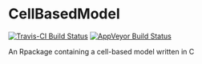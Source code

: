 # CellBasedModel

[![Travis-CI Build Status](https://travis-ci.org/tsherma4/CellBasedModel.svg?branch=master)](https://travis-ci.org/tsherma4/CellBasedModel)
[![AppVeyor Build Status](https://ci.appveyor.com/api/projects/status/github/tsherma4/CellBasedModel?branch=master&svg=true)](https://ci.appveyor.com/project/tsherma4/CellBasedModel)

An Rpackage containing a cell-based model written in C
